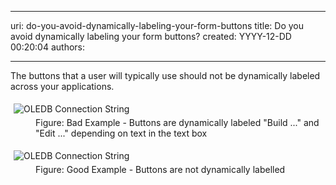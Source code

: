 

---
uri: do-you-avoid-dynamically-labeling-your-form-buttons
title: Do you avoid dynamically labeling your form buttons?
created: YYYY-12-DD 00:20:04
authors:

---




<span class='intro'> <p>The buttons that a user will typically use should not be dynamically labeled across your applications.</p> </span>

<dl class="badImage"><dt>
      <img src="http&#58;//www.ssw.com.au/ssw/Standards/Rules/Images/DynamicallyLabelingButtonBad.gif" alt="OLEDB Connection String" style="margin&#58;5px;" />
   </dt><dd>Figure&#58; Bad Example - Buttons are dynamically labeled &quot;Build ...&quot; and &quot;Edit ...&quot; depending on text in the text box</dd></dl><dl class="goodImage"><dt>
      <img src="http&#58;//www.ssw.com.au/ssw/Standards/Rules/Images/DynamicallyLabelingButtonGood.gif" alt="OLEDB Connection String" style="margin&#58;5px;" />
   </dt><dd>Figure&#58; Good Example - Buttons are not dynamically labelled</dd></dl>


